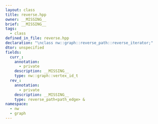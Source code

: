 ```yaml
---
layout: class
title: reverse.hpp
owner: __MISSING__
brief: __MISSING__
tags:
  - class
defined_in_file: reverse.hpp
declaration: "\nclass nw::graph::reverse_path::reverse_iterator;"
dtor: unspecified
fields:
  curr_:
    annotation:
      - private
    description: __MISSING__
    type: nw::graph::vertex_id_t
  rev_:
    annotation:
      - private
    description: __MISSING__
    type: reverse_path<path_edge> &
namespace:
  - nw
  - graph
---
```

